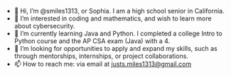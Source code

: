 - 👋 Hi, I’m @smiles1313, or Sophia. I am a high school senior in California.
- 👀 I’m interested in coding and mathematics, and wish to learn more about cybersecurity.
- 🌱 I’m currently learning Java and Python. I completed a college Intro to Python course and the AP CSA exam (Java) with a 4.
- 💞️ I’m looking for opportunities to apply and expand my skills, such as through mentorships, internships, or project collaborations.
- 📫 How to reach me: via email at justs.miles1313@gmail.com

<!---
smiles1313/smiles1313 is a ✨ special ✨ repository because its `README.md` (this file) appears on your GitHub profile.
You can click the Preview link to take a look at your changes.
--->
